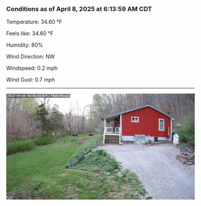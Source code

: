 ### Conditions as of April 8, 2025 at 6:13:59 AM CDT 

Temperature: 34.60 &deg;F

Feels like: 34.60 &deg;F

Humidity: 80%

Wind Direction: NW

Windspeed: 0.2 mph

Wind Gust: 0.7 mph

---

<img src="./images/latest.jpeg"/>


